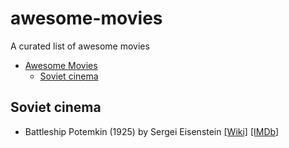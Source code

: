 # awesome-movies
A curated list of awesome movies

- [Awesome Movies](#awesome-movies)
    - [Soviet cinema](#soviet-cinema)


## Soviet cinema

* Battleship Potemkin (1925) by Sergei Eisenstein [[Wiki]](https://en.wikipedia.org/wiki/Battleship_Potemkin) [[IMDb]](http://www.imdb.com/title/tt0015648/)
